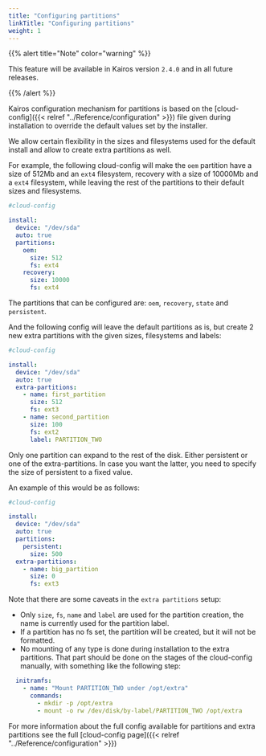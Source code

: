 ```yaml
---
title: "Configuring partitions"
linkTitle: "Configuring partitions"
weight: 1
---
```


{{% alert title="Note" color="warning" %}}

This feature will be available in Kairos version `2.4.0` and in all future releases.

{{% /alert %}}


Kairos configuration mechanism for partitions is based on the [cloud-config]({{< relref "../Reference/configuration" >}}) file 
given during installation to override the default values set by the installer.

We allow certain flexibility in the sizes and filesystems used for the default install and allow to create extra partitions as well.

For example, the following cloud-config will make the `oem` partition have a size of 512Mb and an `ext4` filesystem, 
recovery with a size of 10000Mb and a `ext4` filesystem, while leaving the rest of the partitions to their default sizes and filesystems. 

```yaml
#cloud-config

install:
  device: "/dev/sda"
  auto: true
  partitions:
    oem:
      size: 512
      fs: ext4
    recovery:
      size: 10000
      fs: ext4
```

The partitions that can be configured are: `oem`, `recovery`, `state` and `persistent`.

And the following config will leave the default partitions as is, but create 2 new extra partitions with the given sizes, filesystems and labels:

```yaml
#cloud-config

install:
  device: "/dev/sda"
  auto: true
  extra-partitions:
    - name: first_partition
      size: 512
      fs: ext3
    - name: second_partition
      size: 100
      fs: ext2
      label: PARTITION_TWO
```

Only one partition can expand to the rest of the disk. 
Either persistent or one of the extra-partitions. 
In case you want the latter, you need to specify the size of persistent to a fixed value.

An example of this would be as follows:

```yaml
#cloud-config

install:
  device: "/dev/sda"
  auto: true
  partitions:
    persistent:
      size: 500
  extra-partitions:
    - name: big_partition
      size: 0
      fs: ext3
```


Note that there are some caveats in the `extra partitions` setup:
 - Only `size`, `fs`, `name` and `label` are used for the partition creation, the name is currently used for the partition label.
 - If a partition has no fs set, the partition will be created, but it will not be formatted.
 - No mounting of any type is done during installation to the extra partitions. That part should be done on the stages of the cloud-config manually, with something like the following step:

```yaml
  initramfs:
    - name: "Mount PARTITION_TWO under /opt/extra"
      commands:
        - mkdir -p /opt/extra
        - mount -o rw /dev/disk/by-label/PARTITION_TWO /opt/extra
```



For more information about the full config available for partitions and extra partitions see the full [cloud-config page]({{< relref "../Reference/configuration" >}})
